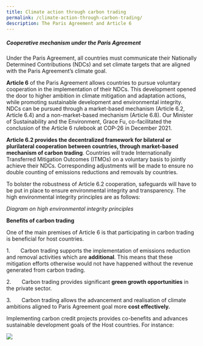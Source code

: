 ```yaml
---
title: Climate action through carbon trading
permalink: /climate-action-through-carbon-trading/
description: The Paris Agreement and Article 6
---
```

##### Cooperative mechanism under the Paris Agreement

Under the Paris Agreement, all countries must communicate their Nationally Determined Contributions (NDCs) and set climate targets that are aligned with the Paris Agreement’s climate goal.

**Article 6** of the Paris Agreement allows countries to pursue voluntary cooperation in the implementation of their NDCs. This development opened the door to higher ambition in climate mitigation and adaptation actions, while promoting sustainable development and environmental integrity. NDCs can be pursued through a market-based mechanism (Article 6.2, Article 6.4) and a non-market-based mechanism (Article 6.8). Our Minister of Sustainability and the Environment, Grace Fu, co-facilitated the conclusion of the Article 6 rulebook at COP-26 in December 2021.

**Article 6.2 provides the decentralized framework for bilateral or plurilateral cooperation between countries, through market-based mechanism of carbon trading**. Countries will trade Internationally Transferred Mitigation Outcomes (ITMOs) on a voluntary basis to jointly achieve their NDCs. Corresponding adjustments will be made to ensure no double counting of emissions reductions and removals by countries.

To bolster the robustness of Article 6.2 cooperation, safeguards will have to be put in place to ensure environmental integrity and transparency. The high environmental integrity principles are as follows:

*Diagram on high environmental integrity principles*

**Benefits of carbon trading**

One of the main premises of Article 6 is that participating in carbon trading is beneficial for host countries.

1.&nbsp;&nbsp;&nbsp;&nbsp;&nbsp;&nbsp; Carbon trading supports the implementation of emissions reduction and removal activities which are **additional**. This means that these mitigation efforts otherwise would not have happened without the revenue generated from carbon trading.

2.&nbsp;&nbsp;&nbsp;&nbsp;&nbsp;&nbsp; Carbon trading provides significant **green growth opportunities** in the private sector.

3.&nbsp;&nbsp;&nbsp;&nbsp;&nbsp;&nbsp; Carbon trading allows the advancement and realisation of climate ambitions aligned to Paris Agreement goal more **cost effectively.**

Implementing carbon credit projects provides co-benefits and advances sustainable development goals of the Host countries. For instance:

<img src="https://file.go.gov.sg/benefits808.png">